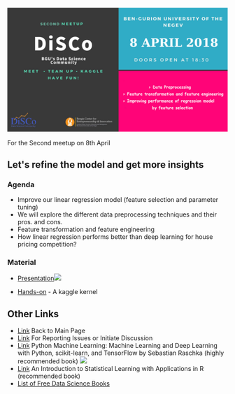 ![Meetup](https://github.com/DiSCoBGU/Preprocessing/raw/master/meet2.png)

For the Second meetup on 8th April

## Let's refine the model and get more insights
### Agenda

* Improve our linear regression model (feature selection and parameter tuning)
* We will explore the different data preprocessing techniques and their pros. and cons.
* Feature transformation and feature engineering
* How linear regression performs better than deep learning for house pricing competition? 


### Material
* [Presentation](https://github.com/DiSCoBGU/Preprocessing/blob/master/DiSCo-Week2.pdf)<img src="https://cdn2.iconfinder.com/data/icons/picons-basic-3/57/basic3-019_presentation_keynote-512.png" height="24">
<!-- * The Talk Video <img src="https://cdn3.iconfinder.com/data/icons/unicons-vector-icons-pack/32/youtube-24.png"> [Coming soon](https://) [0 min] -->
* [Hands-on](https://www.kaggle.com/mineshjethva/explore-feature-engineering-xgb-lasso-nn) - A kaggle kernel

## Other Links
* [Link](https://discobgu.github.io) Back to Main Page
* [Link](https://github.com/DiSCoBGU/Practice-and-Discuss/blob/master/README.md#practice-and-discuss) For Reporting Issues or Initiate Discussion
* [Link](https://www.amazon.com/Python-Machine-Learning-scikit-learn-TensorFlow/dp/1787125939) Python Machine Learning: Machine Learning and Deep Learning with Python, scikit-learn, and TensorFlow by Sebastian Raschka (highly recommended book) <img src="https://cdn2.iconfinder.com/data/icons/font-awesome/1792/book-24.png">
* [Link](http://www-bcf.usc.edu/~gareth/ISL/) An Introduction to Statistical Learning with Applications in R (recommended book)
* [List of Free Data Science Books](https://github.com/DiSCoBGU/DiSCo-init/blob/master/free-data-science-books.md#free-data-science-books)
